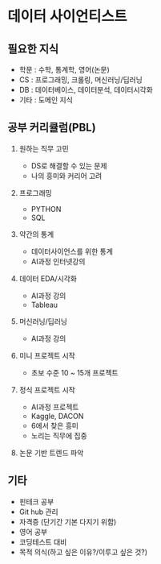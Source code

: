 # 데이터 사이언티스트
## 필요한 지식
- 학문 : 수학, 통계학, 영어(논문)
- CS : 프로그래밍, 크롤링, 머신러닝/딥러닝
- DB : 데이터베이스, 데이터분석, 데이터시각화
- 기타 : 도메인 지식

## 공부 커리큘럼(PBL)
1. 원하는 직무 고민
   - DS로 해결할 수 있는 문제
   - 나의 흥미와 커리어 고려
  
2. 프로그래밍
   - PYTHON
   - SQL
  
3. 약간의 통계
   - 데이터사이언스를 위한 통계
   - AI과정 인터넷강의
  
4. 데이터 EDA/시각화
   - AI과정 강의
   - Tableau
  
5. 머신러닝/딥러닝
   - AI과정 강의
  
6. 미니 프로젝트 시작
   - 초보 수준 10 ~ 15개 프로젝트
  
7. 정식 프로젝트 시작
   - AI과정 프로젝트
   - Kaggle, DACON
   - 6에서 찾은 흥미
   - 노리는 직무에 집중
  
8. 논문 기반 트렌드 파악

## 기타
- 핀테크 공부
- Git hub 관리
- 자격증 (단기간 기본 다지기 위함)
- 영어 공부
- 코딩테스트 대비
- 목적 의식(하고 싶은 이유?/이루고 싶은 것?)